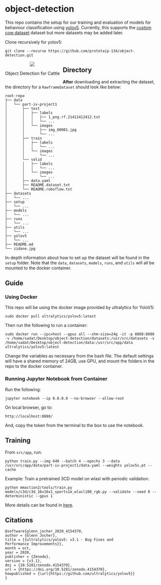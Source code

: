 # object-detection

This repo contains the setup for our training and evaluation of models for  behaviour classification using [yolov5](https://github.com/ultralytics/yolov5). Currently, this supports the [custom cow dataset](https://app.roboflow.com/part-iv-project/cow-dataset/1) dataset but more datasets may be added later.

Clone recursively for yolov5:
```
git clone --recurse https://github.com/prototaip-134/object-detection.git
```

<div align="center">
  <div style="float:left;margin-right:10px;">
  <img src="https://github.com/prototaip-134/object-detection/assets/67076071/43d2a067-8652-46d3-9529-bd36722ff5e3"
  height=auto
  ><br>
    <p style="font-size:1.5vw;">Object Detection for Cattle</p>
  </div>
</div>



## Directory
**After** downloading and extracting the dataset, the directory for a `RawframeDataset` should look like below:
```
root-repo
├── data
│   └── part-iv-project1
│       ├── test
│       │   ├── labels
│       │   │   ├── 1_png.rf.21412412412.txt
│       │   │   └── ...
│       │   └── images
│       │       ├── img_00001.jpg
│       │       └── ...
│       ├── train
│       │   ├── labels
│       │   │   └── ...
│       │   └── images
│       │       └── ...
│       └── valid
│       │   ├── labels
│       │   │   └── ...
│       │   └── images
│       │       └── ...
│       ├── data.yaml
│       ├── README.dataset.txt
│       └── README.roboflow.txt
├── datasets
│   └── ...
├── setup
│   └── ...
├── models
│   └── ...
├── runs
│   └── ...
├── utils
│   └── ...
├── yolov5
│   └── ...
├── README.md
└── zidane.jpg
```

In-depth information about how to set up the dataset will be found in the `setup` folder. Note that the `data`, `datasets`, `models`, `runs`, and `utils` will all be mounted to the docker container.

## Guide
### Using Docker
This repo will be using the docker image provided by ultralytics for YoloV5:
```
sudo docker pull ultralytics/yolov5:latest
```
Then run the following to run a container:
```
sudo docker run --ipc=host --gpus all --shm-size=24g -it -p 8888:8888 -v /home/sadat/Desktop/object-detection/datasets:/usr/src/datasets -v /home/sadat/Desktop/object-detection/data:/usr/src/app/data ultralytics/yolov5:latest
```
Change the variables as necessary from the bash file. The default settings will have a shared memory of 24GB, use GPU, and mount the folders in the repo to the docker container.

### Running Jupyter Notebook from Container
Run the following:
```
jupyter notebook --ip 0.0.0.0 --no-browser --allow-root
```
On local browser, go to:
```
http://localhost:8888/
```
And, copy the token from the terminal to the box to use the notebook.

## Training
From `src/app`, run:
```
python train.py --img 640 --batch 4 --epochs 3 --data /usr/src/app/data/part-iv-project1/data.yaml --weights yolov5s.pt --cache
```
Example: Train a pretrained 3CD model on wlasl with periodic validation.
```
python mmaction2/tools/train.py models/c3d/c3d_16x16x1_sports1m_wlasl100_rgb.py --validate --seed 0 --deterministic --gpus 1
```

More details can be found in [here](https://docs.ultralytics.com/yolov5/quickstart_tutorial/#inference-with-detectpy).

## Citations
```
@software{glenn_jocher_2020_4154370,
author = {Glenn Jocher},
title = {{ultralytics/yolov5: v3.1 - Bug Fixes and
Performance Improvements}},
month = oct,
year = 2020,
publisher = {Zenodo},
version = {v3.1},
doi = {10.5281/zenodo.4154370},
url = {https://doi.org/10.5281/zenodo.4154370},
howpublished = {\url{https://github.com/ultralytics/yolov5}}
}
```



